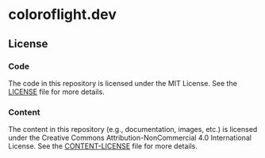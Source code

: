 # coloroflight.dev

## License

### Code

The code in this repository is licensed under the MIT License. See the [LICENSE](LICENSE) file for more details.

### Content

The content in this repository (e.g., documentation, images, etc.) is licensed under the Creative Commons Attribution-NonCommercial 4.0 International License. See the [CONTENT-LICENSE](CONTENT-LICENSE) file for more details.
